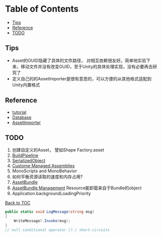 
Table of Contents
=================

* [Tips](#tips)
* [Reference](#reference)
* [TODO](#todo)

Tips
----

* Asset的GUID隐藏了具体的文件路径， 对相互依赖很友好。简单地实验下来，移动文件并没有改变GUID，至于Unity的具体处理实现，没有必要再去研究了
* 定义自己的的AssetImporter是很有意思的，可以方便的从其他格式适配到Unity内置格式

Reference
---------

* [tutorial](https://learn.unity.com/tutorial/assets-resources-and-assetbundles#5c7f8528edbc2a002053b5a5)
* [Database](https://docs.unity3d.com/Manual/AssetDatabase.html)
* [AssetImporter](https://docs.unity3d.com/Manual/ScriptedImporters.html)

TODO
-----

1. 创建自定义的Asset， 譬如Shape Factory.asset
2. [BuildPipeline](https://docs.unity3d.com/Manual/BuildPlayerPipeline.html)
3. [SerializedObject](https://docs.unity3d.com/ScriptReference/SerializedObject.html)
4. [Custome Managed Assemblies](https://docs.unity3d.com/Manual/ScriptCompilationAssemblyDefinitionFiles.html)
5. MonoScripts and MonoBehavior
6. 如何平衡资源读取的速度和内存占用?
7. [AssetBundle](https://docs.unity3d.com/Manual/AssetBundlesIntro.html)
8. [AssetBundle Management](https://docs.unity3d.com/Manual/AssetBundles-Native.html) Resource能卸载来自于Bundle的object
9. Application.backgroundLoadingPriority

[Back to TOC](#table-of-contents)

```csharp
public static void LogMessage(string msg)
{
    WriteMessage?.Invoke(msg);
}
// null conditional operator (?.) short-circuits
```

